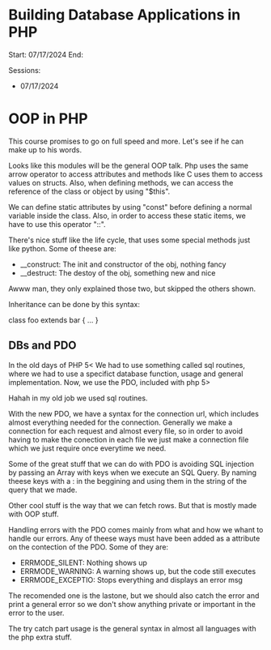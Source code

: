 
# Building Database Applications in PHP

Start: 07/17/2024
End:

Sessions:
- 07/17/2024

# OOP in PHP

This course promises to go on full speed and more. Let's see if he can make up to his words.

Looks like this modules will be the general OOP talk.
Php uses the same arrow operator to access attributes and methods like C uses them to access values on structs.
Also, when defining methods, we can access the reference of the class or object by using "$this".

We can define static attributes by using "const" before defining a normal variable inside the class.
Also, in order to access these static items, we have to use this operator "::".

There's nice stuff like the life cycle, that uses some special methods just like python. Some of theese are:
- \_\_construct: The init and constructor of the obj, nothing fancy
- \_\_destruct: The destoy of the obj, something new and nice

Awww man, they only explained those two, but skipped the others shown.

Inheritance can be done by this syntax:

class foo extends bar {
    ...
}

## DBs and PDO 

In the old days of PHP 5\< We had to use something called sql routines, where we had to use a specifict database function, usage and general implementation.
Now, we use the PDO, included with php 5\>

Hahah in my old job we used sql routines.

With the new PDO, we have a syntax for the connection url, which includes almost everything needed for the connection.
Generally we make a connection for each request and almost every file, so in order to avoid having to make the conection in each
file we just make a connection file which we just require once everytime we need.

Some of the great stuff that we can do with PDO is avoiding SQL injection by passing an Array with keys when we execute 
an SQL Query. By naming theese keys with a : in the beggining and using them in the string of the query that we made.

Other cool stuff is the way that we can fetch rows. But that is mostly made with OOP stuff.

Handling errors with the PDO comes mainly from what and how we whant to handle our errors. 
Any of theese ways must have been added as a attribute on the contection of the PDO. Some of they are:
- ERRMODE\_SILENT: Nothing shows up
- ERRMODE\_WARNING: A warning shows up, but the code still executes
- ERRMODE\_EXCEPTIO: Stops everything and displays an error msg

The recomended one is the lastone, but we should also catch the error and print a general error 
so we don't show anything private or important in the error to the user.

The try catch part usage is the general syntax in almost all languages with the php extra stuff.
